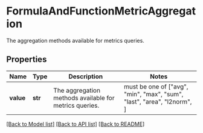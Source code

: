 # FormulaAndFunctionMetricAggregation

The aggregation methods available for metrics queries.
## Properties
Name | Type | Description | Notes
------------ | ------------- | ------------- | -------------
**value** | **str** | The aggregation methods available for metrics queries. |  must be one of ["avg", "min", "max", "sum", "last", "area", "l2norm", ]

[[Back to Model list]](README.md#documentation-for-models) [[Back to API list]](README.md#documentation-for-api-endpoints) [[Back to README]](README.md)


